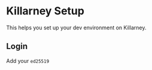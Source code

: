 # Killarney Setup

This helps you set up your dev environment on Killarney.

## Login

Add your ``ed25519``
